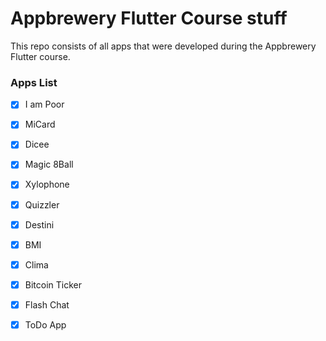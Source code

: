 # Appbrewery Flutter Course stuff
This repo consists of all apps that were developed during the Appbrewery Flutter course.

### Apps List

- [x] I am Poor
- [x] MiCard
- [x] Dicee
- [x] Magic 8Ball
- [x] Xylophone
- [x] Quizzler
- [x] Destini
- [x] BMI
- [x] Clima
- [x] Bitcoin Ticker
- [x] Flash Chat
- [x] ToDo App

